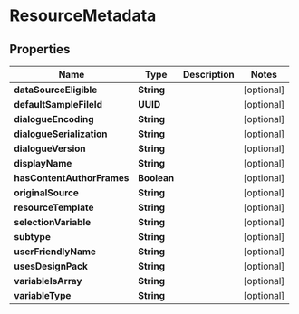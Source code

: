 

# ResourceMetadata


## Properties

| Name | Type | Description | Notes |
|------------ | ------------- | ------------- | -------------|
|**dataSourceEligible** | **String** |  |  [optional] |
|**defaultSampleFileId** | **UUID** |  |  [optional] |
|**dialogueEncoding** | **String** |  |  [optional] |
|**dialogueSerialization** | **String** |  |  [optional] |
|**dialogueVersion** | **String** |  |  [optional] |
|**displayName** | **String** |  |  [optional] |
|**hasContentAuthorFrames** | **Boolean** |  |  [optional] |
|**originalSource** | **String** |  |  [optional] |
|**resourceTemplate** | **String** |  |  [optional] |
|**selectionVariable** | **String** |  |  [optional] |
|**subtype** | **String** |  |  [optional] |
|**userFriendlyName** | **String** |  |  [optional] |
|**usesDesignPack** | **String** |  |  [optional] |
|**variableIsArray** | **String** |  |  [optional] |
|**variableType** | **String** |  |  [optional] |



